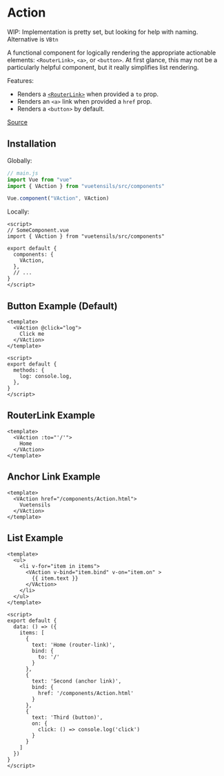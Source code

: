 # Action

WIP: Implementation is pretty set, but looking for help with naming. Alternative is `VBtn`

A functional component for logically rendering the appropriate actionable elements: `<RouterLink>`, `<a>`, or `<button>`. At first glance, this may not be a particularly helpful component, but it really simplifies list rendering.

Features:

- Renders a [`<RouterLink>`](https://router.vuejs.org/api/#router-link) when provided a `to` prop.
- Renders an `<a>` link when provided a `href` prop.
- Renders a `<button>` by default.

[Source](https://github.com/Stegosource/vuetensils/blob/master/src/components/VAction/VAction.vue)

## Installation

Globally:

```js
// main.js
import Vue from "vue"
import { VAction } from "vuetensils/src/components"

Vue.component("VAction", VAction)
```

Locally:

```vue
<script>
// SomeComponent.vue
import { VAction } from "vuetensils/src/components"

export default {
  components: {
    VAction,
  },
  // ...
}
</script>
```

## Button Example (Default)

```vue live
<template>
  <VAction @click="log">
    Click me
  </VAction>
</template>

<script>
export default {
  methods: {
    log: console.log,
  },
}
</script>
```

## RouterLink Example

```vue live
<template>
  <VAction :to="'/'">
    Home
  </VAction>
</template>
```

## Anchor Link Example

```vue live
<template>
  <VAction href="/components/Action.html">
    Vuetensils
  </VAction>
</template>
```

## List Example

```vue live
<template>
  <ul>
    <li v-for="item in items">
      <VAction v-bind="item.bind" v-on="item.on" >
        {{ item.text }}
      </VAction>
    </li>
  </ul>
</template>

<script>
export default {
  data: () => ({
    items: [
      {
        text: 'Home (router-link)',
        bind: {
          to: '/'
        }
      },
      {
        text: 'Second (anchor link)',
        bind: {
          href: '/components/Action.html'
        }
      },
      {
        text: 'Third (button)',
        on: {
          click: () => console.log('click')
        }
      }
    ]
  })
}
</script>
```
